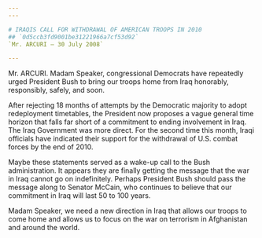 ```yaml
---
---

# IRAQIS CALL FOR WITHDRAWAL OF AMERICAN TROOPS IN 2010
## `0d5ccb3fd9001be31221966a7cf53d92`
`Mr. ARCURI — 30 July 2008`

---
```



Mr. ARCURI. Madam Speaker, congressional Democrats have repeatedly 
urged President Bush to bring our troops home from Iraq honorably, 
responsibly, safely, and soon.

After rejecting 18 months of attempts by the Democratic majority to 
adopt redeployment timetables, the President now proposes a vague 
general time horizon that falls far short of a commitment to ending 
involvement in Iraq. The Iraq Government was more direct. For the 
second time this month, Iraqi officials have indicated their support 
for the withdrawal of U.S. combat forces by the end of 2010.

Maybe these statements served as a wake-up call to the Bush 
administration. It appears they are finally getting the message that 
the war in Iraq cannot go on indefinitely. Perhaps President Bush 
should pass the message along to Senator McCain, who continues to 
believe that our commitment in Iraq will last 50 to 100 years.

Madam Speaker, we need a new direction in Iraq that allows our troops 
to come home and allows us to focus on the war on terrorism in 
Afghanistan and around the world.
